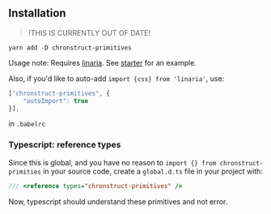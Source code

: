 ## Installation

> !THIS IS CURRENTLY OUT OF DATE!

`yarn add -D chronstruct-primitives`

Usage note: Requires [linaria](https://github.com/callstack/linaria). See [starter](https://github.com/Chronstruct/static-starter/blob/master/.babelrc) for an example.

Also, if you'd like to auto-add `import {css} from 'linaria'`, use:

```js
["chronstruct-primitives", {
    "autoImport": true
}],
```

in `.babelrc`

### Typescript: reference types

Since this is global, and you have no reason to `import {} from chronstruct-primities` in your source code, create a `global.d.ts` file in your project with:

```ts
/// <reference types="chronstruct-primitives" />
```

Now, typescript should understand these primitives and not error.
